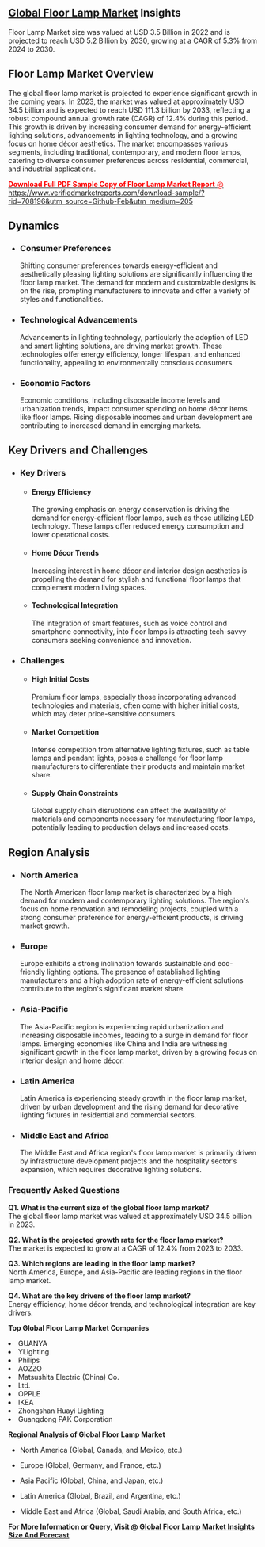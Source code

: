 <h2><a href="https://www.verifiedmarketreports.com/download-sample/?rid=708196&amp;utm_source=Github&amp;utm_medium=205" target="_blank">Global Floor Lamp Market</a> Insights</h2><p>Floor Lamp Market size was valued at USD 3.5 Billion in 2022 and is projected to reach USD 5.2 Billion by 2030, growing at a CAGR of 5.3% from 2024 to 2030.</p><p> <h2>Floor Lamp Market Overview</h2> <p>The global floor lamp market is projected to experience significant growth in the coming years. In 2023, the market was valued at approximately USD 34.5 billion and is expected to reach USD 111.3 billion by 2033, reflecting a robust compound annual growth rate (CAGR) of 12.4% during this period. This growth is driven by increasing consumer demand for energy-efficient lighting solutions, advancements in lighting technology, and a growing focus on home décor aesthetics. The market encompasses various segments, including traditional, contemporary, and modern floor lamps, catering to diverse consumer preferences across residential, commercial, and industrial applications. </p> <p><a href="https://www.alliedmarketresearch.com/floor-lamps-market-A07063"><p><span class=""><span style="color: #ff0000;"><strong>Download Full PDF Sample Copy of Floor Lamp Market Report</strong> @ </span><a href="https://www.verifiedmarketreports.com/download-sample/?rid=708196&amp;utm_source=Github-Feb&amp;utm_medium=205" target="_blank">https://www.verifiedmarketreports.com/download-sample/?rid=708196&amp;utm_source=Github-Feb&amp;utm_medium=205</a></span></p></a></p> <h2>Dynamics</h2> <ul> <li><h3>Consumer Preferences</h3> <p>Shifting consumer preferences towards energy-efficient and aesthetically pleasing lighting solutions are significantly influencing the floor lamp market. The demand for modern and customizable designs is on the rise, prompting manufacturers to innovate and offer a variety of styles and functionalities. </p> </li> <li><h3>Technological Advancements</h3> <p>Advancements in lighting technology, particularly the adoption of LED and smart lighting solutions, are driving market growth. These technologies offer energy efficiency, longer lifespan, and enhanced functionality, appealing to environmentally conscious consumers. </p> </li> <li><h3>Economic Factors</h3> <p>Economic conditions, including disposable income levels and urbanization trends, impact consumer spending on home décor items like floor lamps. Rising disposable incomes and urban development are contributing to increased demand in emerging markets. </p> </li> </ul> <h2>Key Drivers and Challenges</h2> <ul> <li><h3>Key Drivers</h3> <ul> <li><h4>Energy Efficiency</h4> <p>The growing emphasis on energy conservation is driving the demand for energy-efficient floor lamps, such as those utilizing LED technology. These lamps offer reduced energy consumption and lower operational costs. </p> </li> <li><h4>Home Décor Trends</h4> <p>Increasing interest in home décor and interior design aesthetics is propelling the demand for stylish and functional floor lamps that complement modern living spaces. </p> </li> <li><h4>Technological Integration</h4> <p>The integration of smart features, such as voice control and smartphone connectivity, into floor lamps is attracting tech-savvy consumers seeking convenience and innovation. </p> </li> </ul> </li> <li><h3>Challenges</h3> <ul> <li><h4>High Initial Costs</h4> <p>Premium floor lamps, especially those incorporating advanced technologies and materials, often come with higher initial costs, which may deter price-sensitive consumers. </p> </li> <li><h4>Market Competition</h4> <p>Intense competition from alternative lighting fixtures, such as table lamps and pendant lights, poses a challenge for floor lamp manufacturers to differentiate their products and maintain market share. </p> </li> <li><h4>Supply Chain Constraints</h4> <p>Global supply chain disruptions can affect the availability of materials and components necessary for manufacturing floor lamps, potentially leading to production delays and increased costs. </p> </li> </ul> </li> </ul> <h2>Region Analysis</h2> <ul> <li><h3>North America</h3> <p>The North American floor lamp market is characterized by a high demand for modern and contemporary lighting solutions. The region's focus on home renovation and remodeling projects, coupled with a strong consumer preference for energy-efficient products, is driving market growth. </p> </li> <li><h3>Europe</h3> <p>Europe exhibits a strong inclination towards sustainable and eco-friendly lighting options. The presence of established lighting manufacturers and a high adoption rate of energy-efficient solutions contribute to the region's significant market share. </p> </li> <li><h3>Asia-Pacific</h3> <p>The Asia-Pacific region is experiencing rapid urbanization and increasing disposable incomes, leading to a surge in demand for floor lamps. Emerging economies like China and India are witnessing significant growth in the floor lamp market, driven by a growing focus on interior design and home décor. </p> </li> <li><h3>Latin America</h3> <p>Latin America is experiencing steady growth in the floor lamp market, driven by urban development and the rising demand for decorative lighting fixtures in residential and commercial sectors. </p> </li> <li><h3>Middle East and Africa</h3> <p>The Middle East and Africa region's floor lamp market is primarily driven by infrastructure development projects and the hospitality sector’s expansion, which requires decorative lighting solutions. </p> </li> </ul> <h3>Frequently Asked Questions</h3> <p><strong>Q1. What is the current size of the global floor lamp market?</strong><br> The global floor lamp market was valued at approximately USD 34.5 billion in 2023. </p> <p><strong>Q2. What is the projected growth rate for the floor lamp market?</strong><br> The market is expected to grow at a CAGR of 12.4% from 2023 to 2033. </p> <p><strong>Q3. Which regions are leading in the floor lamp market?</strong><br> North America, Europe, and Asia-Pacific are leading regions in the floor lamp market. </p> <p><strong>Q4. What are the key drivers of the floor lamp market?</strong><br> Energy efficiency, home décor trends, and technological integration are key drivers.</p><p><strong>Top Global Floor Lamp Market Companies</strong></p><div data-test-id=""><p><li>GUANYA</li><li> YLighting</li><li> Philips</li><li> AOZZO</li><li> Matsushita Electric (China) Co.</li><li> Ltd.</li><li> OPPLE</li><li> IKEA</li><li> Zhongshan Huayi Lighting</li><li> Guangdong PAK Corporation</li></p><div><strong>Regional Analysis of&nbsp;Global Floor Lamp Market</strong></div><ul><li dir="ltr"><p dir="ltr">North America&nbsp;(Global, Canada, and Mexico, etc.)</p></li><li dir="ltr"><p dir="ltr">Europe (Global, Germany, and France, etc.)</p></li><li dir="ltr"><p dir="ltr">Asia Pacific&nbsp;(Global, China, and Japan, etc.)</p></li><li dir="ltr"><p dir="ltr">Latin America&nbsp;(Global, Brazil, and Argentina, etc.)</p></li><li dir="ltr">Middle East and Africa&nbsp;(Global, Saudi Arabia, and South Africa, etc.)</li></ul><p><strong>For More Information or Query, Visit @&nbsp;</strong><strong><a href="https://www.verifiedmarketreports.com/product/floor-lamp-market/?utm_source=Github&amp;utm_medium=205" target="_blank">Global Floor Lamp Market Insights Size And Forecast</a></strong></p></div>

